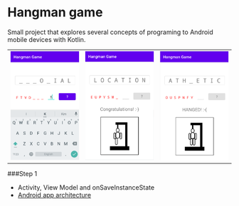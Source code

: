# Hangman game
Small project that explores several concepts of   programing to Android mobile devices with Kotlin.

<table style="width:100%">
  <tr>
    <th><img src=".\readme.resources\guess.png" alt="Hangman, guess word"/></th>
    <th><img src=".\readme.resources\congratulations.png" alt="Hangman, congratulations"/></th>
    <th><img src=".\readme.resources\hanged.png" alt="Hangman, hanged, you lost"/></th>
  </tr>
</table>

###Step 1
* Activity, View Model and onSaveInstanceState
* [Android app architecture](https://developer.android.com/jetpack/guide#recommended-app-arch)
